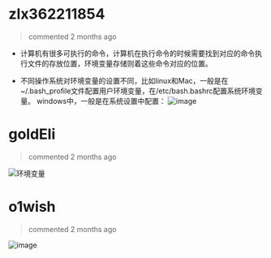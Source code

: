 
# zlx362211854 
 > commented 2 months ago 

* 计算机有很多可执行的命令，计算机在执行命令的时候需要找到对应的命令执行文件的存放位置，环境变量存储则着这些命令对应的位置。

* 不同操作系统对环境变量的设置不同，比如linux和Mac，一般是在~/.bash_profile文件配置用户环境变量，在/etc/bash.bashrc配置系统环境变量。
windows中，一般是在系统设置中配置：
![image](https://user-images.githubusercontent.com/22437181/67767625-e0c64880-fa8b-11e9-9261-16c4367ae403.png)

# goldEli 
 > commented 2 months ago 

![环境变量](https://user-images.githubusercontent.com/18217162/67823344-a5646200-fafd-11e9-98d1-c1a6586c9279.jpg)

# o1wish 
 > commented 2 months ago 

![image](https://user-images.githubusercontent.com/43943810/67996456-41bb6f80-fc8a-11e9-95f3-724ceafa0227.png)
